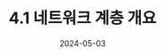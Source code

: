 ---
bigtitle: "제4장 네트워크 계층: 데이터 평면"
title: "4.1 네트워크 계층 개요"
excerpt: "4.1 네트워크 계층 개요"
categories: ['Computer Network']
tags:
  - computer
  - network

toc: true
toc_sticky: true
use_math: true
 
date: 2024-05-03
last_modified_at: 2024-05-03
---